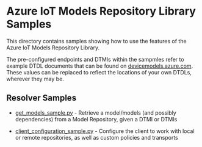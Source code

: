 # Azure IoT Models Repository Library Samples

This directory contains samples showing how to use the features of the Azure IoT Models Repository Library.

The pre-configured endpoints and DTMIs within the sampmles refer to example DTDL documents that can be found on [devicemodels.azure.com](https://devicemodels.azure.com/). These values can be replaced to reflect the locations of your own DTDLs, wherever they may be.

## Resolver Samples
* [get_models_sample.py](get_models_sample.py) - Retrieve a model/models (and possibly dependencies) from a Model Repository, given a DTMI or DTMIs

* [client_configuration_sample.py](client_configuration_sample.py) - Configure the client to work with local or remote repositories, as well as custom policies and transports
